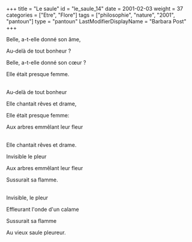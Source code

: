 +++
title = "Le saule"
id = "le_saule_14"
date = 2001-02-03
weight = 37
categories = ["Etre", "Flore"]
tags = ["philosophie", "nature", "2001", "pantoun"]
type = "pantoun"
LastModifierDisplayName = "Barbara Post"
+++

Belle, a-t-elle donné son âme,

Au-delà de tout bonheur ?

Belle, a-t-elle donné son cœur ?

Elle était presque femme.

 \
Au-delà de tout bonheur

Elle chantait rêves et drame,

Elle était presque femme:

Aux arbres emmêlant leur fleur

 \
Elle chantait rêves et drame.

Invisible le pleur

Aux arbres emmêlant leur fleur

Sussurait sa flamme.

 \
Invisible, le pleur

Effleurant l'onde d'un calame

Sussurait sa flamme

Au vieux saule pleureur.
